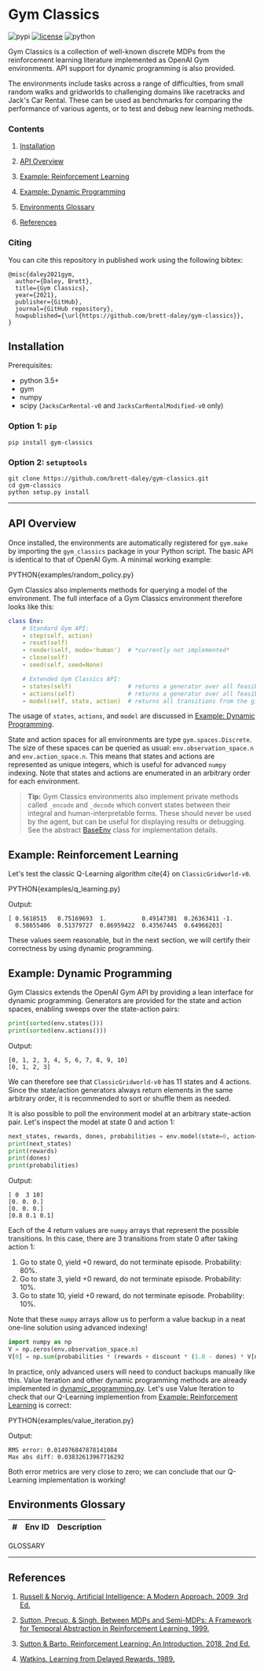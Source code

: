 # Gym Classics
![pypi](https://img.shields.io/badge/pypi-0.0.0-blue)
[![license](https://img.shields.io/badge/license-GPL%20v3.0-blue)](./LICENSE)
![python](https://img.shields.io/badge/python-3.5%2B-green)

Gym Classics is a collection of well-known discrete MDPs from the reinforcement learning
literature implemented as OpenAI Gym environments.
API support for dynamic programming is also provided.

The environments include tasks across a range of difficulties, from small random walks
and gridworlds to challenging domains like racetracks and Jack's Car Rental.
These can be used as benchmarks for comparing the performance of various agents, or to
test and debug new learning methods.

### Contents

1. [Installation](#installation)

1. [API Overview](#api-overview)

1. [Example: Reinforcement Learning](#example-reinforcement-learning)

1. [Example: Dynamic Programming](#example-dynamic-programming)

1. [Environments Glossary](#environments-glossary)

1. [References](#references)

### Citing

You can cite this repository in published work using the following bibtex:

```
@misc{daley2021gym,
  author={Daley, Brett},
  title={Gym Classics},
  year={2021},
  publisher={GitHub},
  journal={GitHub repository},
  howpublished={\url{https://github.com/brett-daley/gym-classics}},
}
```

## Installation

Prerequisites:
- python 3.5+
- gym
- numpy
- scipy (`JacksCarRental-v0` and `JacksCarRentalModified-v0` only)

### Option 1: `pip`

```
pip install gym-classics
```

### Option 2: `setuptools`

```
git clone https://github.com/brett-daley/gym-classics.git
cd gym-classics
python setup.py install
```

---

## API Overview

Once installed, the environments are automatically registered for `gym.make` by
importing the `gym_classics` package in your Python script.
The basic API is identical to that of OpenAI Gym.
A minimal working example:

PYTHON{examples/random_policy.py}

Gym Classics also implements methods for querying a model of the environment.
The full interface of a Gym Classics environment therefore looks like this:

```yaml
class Env:
    # Standard Gym API:
    - step(self, action)
    - reset(self)
    - render(self, mode='human')  # *currently not implemented*
    - close(self)
    - seed(self, seed=None)

    # Extended Gym Classics API:
    - states(self)                # returns a generator over all feasible states
    - actions(self)               # returns a generator over all feasible actions
    - model(self, state, action)  # returns all transitions from the given state-action pair
```

The usage of `states`, `actions`, and `model` are discussed in
[Example: Dynamic Programming](#example-dynamic-programming).

State and action spaces for all environments are type `gym.spaces.Discrete`.
The size of these spaces can be queried as usual:
`env.observation_space.n` and `env.action_space.n`.
This means that states and actions are represented as unique integers, which is useful
for advanced `numpy` indexing.
Note that states and actions are enumerated in an arbitrary order for each environment.

> **Tip:** Gym Classics environments also implement private methods called `_encode` and `_decode` which convert states between their integral and human-interpretable forms.
> These should never be used by the agent, but can be useful for displaying results or debugging.
> See the abstract [BaseEnv](gym_classics/envs/abstract/base_env.py) class for implementation details.

## Example: Reinforcement Learning

Let's test the classic Q-Learning algorithm cite{4} on `ClassicGridworld-v0`.

PYTHON{examples/q_learning.py}

Output:

```
[ 0.5618515   0.75169693  1.          0.49147301  0.26363411 -1.
  0.58655406  0.51379727  0.86959422  0.43567445  0.64966203]
```

These values seem reasonable, but in the next section, we will certify their correctness
by using dynamic programming.

## Example: Dynamic Programming

Gym Classics extends the OpenAI Gym API by providing a lean interface for dynamic
programming.
Generators are provided for the state and action spaces, enabling sweeps over the
state-action pairs:

```python
print(sorted(env.states()))
print(sorted(env.actions()))
```

Output:

```
[0, 1, 2, 3, 4, 5, 6, 7, 8, 9, 10]
[0, 1, 2, 3]
```

We can therefore see that `ClassicGridworld-v0` has 11 states and 4 actions.
Since the state/action generators always return elements in the same arbitrary order,
it is recommended to sort or shuffle them as needed.

It is also possible to poll the environment model at an arbitrary state-action pair.
Let's inspect the model at state 0 and action 1:

```python
next_states, rewards, dones, probabilities = env.model(state=0, action=1)
print(next_states)
print(rewards)
print(dones)
print(probabilities)
```

Output:

```
[ 0  3 10]
[0. 0. 0.]
[0. 0. 0.]
[0.8 0.1 0.1]
```

Each of the 4 return values are `numpy` arrays that represent the possible transitions.
In this case, there are 3 transitions from state 0 after taking action 1:

1. Go to state 0, yield +0 reward, do not terminate episode. Probability: 80%.
1. Go to state 3, yield +0 reward, do not terminate episode. Probability: 10%.
1. Go to state 10, yield +0 reward, do not terminate episode. Probability: 10%.

Note that these `numpy` arrays allow us to perform a value backup in a neat one-line
solution using advanced indexing!

```python
import numpy as np
V = np.zeros(env.observation_space.n)
V[0] = np.sum(probabilities * (rewards + discount * (1.0 - dones) * V[next_states]))
```

In practice, only advanced users will need to conduct backups manually like this.
Value Iteration and other dynamic programming methods are already implemented in
[dynamic_programming.py](gym_classics/dynamic_programming.py).
Let's use Value Iteration to check that our Q-Learning implemention from
[Example: Reinforcement Learning](#example-reinforcement-learning) is correct:

PYTHON{examples/value_iteration.py}

Output:

```
RMS error: 0.014976847878141084
Max abs diff: 0.03832613967716292
```

Both error metrics are very close to zero;
we can conclude that our Q-Learning implementation
is working!

## Environments Glossary

| # | Env ID | Description |
| :-: | :-: | --- |
GLOSSARY

---

## References

1. [Russell & Norvig. Artificial Intelligence: A Modern Approach. 2009, 3rd Ed.](https://cs.calvin.edu/courses/cs/344/kvlinden/resources/AIMA-3rd-edition.pdf)

1. [Sutton, Precup, & Singh. Between MDPs and Semi-MDPs: A Framework for Temporal Abstraction in Reinforcement Learning. 1999.](https://people.cs.umass.edu/~barto/courses/cs687/Sutton-Precup-Singh-AIJ99.pdf)

1. [Sutton & Barto. Reinforcement Learning: An Introduction. 2018, 2nd Ed.](http://incompleteideas.net/book/RLbook2020.pdf)

1. [Watkins. Learning from Delayed Rewards. 1989.](http://www.cs.rhul.ac.uk/~chrisw/new_thesis.pdf)
